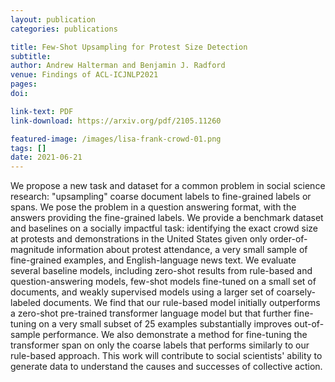 ```yaml
---
layout: publication
categories: publications

title: Few-Shot Upsampling for Protest Size Detection
subtitle: 
author: Andrew Halterman and Benjamin J. Radford
venue: Findings of ACL-ICJNLP2021
pages: 
doi: 

link-text: PDF
link-download: https://arxiv.org/pdf/2105.11260

featured-image: /images/lisa-frank-crowd-01.png
tags: []
date: 2021-06-21
---
```


We propose a new task and dataset for a common problem in social science research: "upsampling" coarse document labels to fine-grained labels or spans. We pose the problem in a question answering format, with the answers providing the fine-grained labels. We provide a benchmark dataset and baselines on a socially impactful task: identifying the exact crowd size at protests and demonstrations in the United States given only order-of-magnitude information about protest attendance, a very small sample of fine-grained examples, and English-language news text. We evaluate several baseline models, including zero-shot results from rule-based and question-answering models, few-shot models fine-tuned on a small set of documents, and weakly supervised models using a larger set of coarsely-labeled documents. We find that our rule-based model initially outperforms a zero-shot pre-trained transformer language model but that further fine-tuning on a very small subset of 25 examples substantially improves out-of-sample performance. We also demonstrate a method for fine-tuning the transformer span on only the coarse labels that performs similarly to our rule-based approach. This work will contribute to social scientists' ability to generate data to understand the causes and successes of collective action.